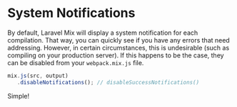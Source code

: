 # System Notifications

By default, Laravel Mix will display a system notification for each compilation. That way, you can quickly see if you have any errors that need addressing. However, in certain circumstances, this is undesirable \(such as compiling on your production server\). If this happens to be the case, they can be disabled from your `webpack.mix.js` file.


```js
mix.js(src, output)
   .disableNotifications(); // disableSuccessNotifications()
```

Simple!
